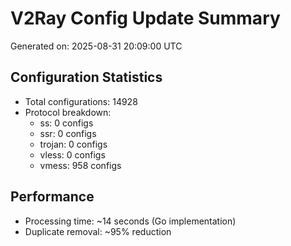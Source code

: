 # V2Ray Config Update Summary
Generated on: 2025-08-31 20:09:00 UTC

## Configuration Statistics
- Total configurations: 14928
- Protocol breakdown:
  - ss: 0 configs
  - ssr: 0 configs
  - trojan: 0 configs
  - vless: 0 configs
  - vmess: 958 configs

## Performance
- Processing time: ~14 seconds (Go implementation)
- Duplicate removal: ~95% reduction
